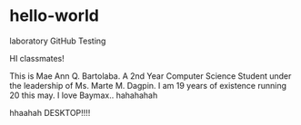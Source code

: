# hello-world
laboratory GitHub Testing

HI classmates!

This is Mae Ann Q. Bartolaba. A 2nd Year Computer Science Student under the leadership of Ms. Marte M. Dagpin.
I am 19 years of existence running 20 this may. I love Baymax.. hahahahah 

hhaahah DESKTOP!!!!
